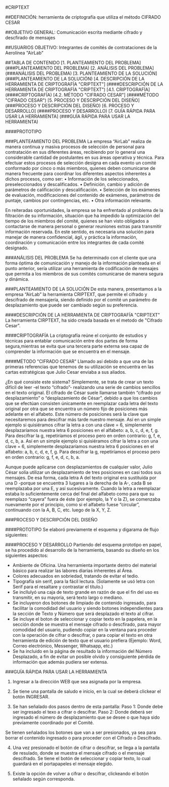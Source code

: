 #CRIPTEXT

##DEFINICIÓN: herramienta de criptografía que utiliza el método CIFRADO CESAR

##OBJETIVO GENERAL: Comunicación escrita mediante cifrado y descfirado de mensajes

##USUARIOS OBJETIVO: Integrantes de comités de contrataciones de la Aerolínea "AirLab"

##TABLA DE CONTENIDO
[1. PLANTEAMIENTO DEL PROBLEMA] (###PLANTEAMIENTO DEL PROBLEMA)
[2. ANÁLISIS DEL PROBLEMA] (###ANÁLISIS DEL PROBLEMA)
[3. PLANTEAMIENTO DE LA SOLUCIÓN] (###PLANTEAMIENTO DE LA SOLUCIÓN)
[4. DESCRIPCIÓN DE LA HERRAMIENTA DE CRIPTOGRAFÍA "CRIPTEXT"] (####DESCRIPCIÓN DE LA HERRAMIENTA DE CRIPTOGRAFÍA "CRIPTEXT")
[4.1. CRIPTOGRAFÍA] (####CRIPTOGRAFÍA)
[4.2. MÉTODO "CIFRADO CESAR"] (####MÉTODO "CIFRADO CESAR")
[5. PROCESO Y DESCRIPCIÓN DEL DISEÑO] (###PROCESO Y DESCRIPCIÓN DEL DISEÑO)
[6. PROCESO Y DESARROLLO] (####PROCESO Y DESARROLLO)
[7. GUÍA RÁPIDA PARA USAR LA HERRAMIENTA] (###GUÍA RÁPIDA PARA USAR LA HERRAMIENTA)

####PROTOTIPO


###PLANTEAMIENTO DEL PROBLEMA
La empresa “AirLab” realiza de manera continua y masiva procesos de selección de personal para contratación en sus diferentes áreas, recibiendo por lo general una considerable cantidad de postulantes en sus áreas operativa y técnica.
Para efectuar estos procesos de selección designa en cada evento un comité conformado por cinco o más miembros, quienes deben comunicarse de manera frecuente para coordinar los diferentes aspectos inherentes a dichos procesos, como ser:
    • Información de los seleccionados, preseleccionados y descalificados.
    • Definición, cambio y adición de parámetros de calificación y descalificación.
    • Selección de los exámenes de evaluación, modificaciones del contenido de exámenes, parámetros de puntaje, cambios por contingencias, etc.
    • Otra información relevante.

En reiteradas oportunidades, la empresa se ha enfrentado al problema de la filtración de su información, situación que ha impedido la optimización del tiempo de los miembros del comité, quienes se han visto obligados a contactarse de manera personal o generar reuniones extras para transmitir información reservada. En este sentido, es necesaria una solución para manejar de manera confidencial, ágil, y práctica la información, coordinación y comunicación entre los integrantes de cada comité designado.

###ANÁLISIS DEL PROBLEMA
Se ha determinado con el cliente que una forma óptima de comunicación y manejo de la información planteada en el punto anterior, sería utilizar una herramienta de codificación de mensajes que permita a los miembros de sus comités comunicarse de manera segura y dinámica.

###PLANTEAMIENTO DE LA SOLUCIÓN
De esta manera, presentamos a la empresa “AirLab” la herramienta CRIPTEXT, que permite el cifrado y descifrado de mensajería, siendo definido por el comité un parámetro de desplazamiento que puede ser cambiado según su preferencia.

####DESCRIPCIÓN DE LA HERRAMIENTA DE CRIPTOGRAFÍA "CRIPTEXT"
La herramienta CIRPTEXT, ha sido creada basada en el metodo de "Cifrado Cesar".

####CRIPTOGRAFÍA
La criptografía reúne el conjunto de estudios y técnicas para entablar comunicación entre dos partes de forma segura,mientras se evita que una tercera parte externa sea capaz de comprender la información que se encuentra en el mensaje.

####MÉTODO "CIFRADO CESAR"
Llamado así debido a que una de las primeras referencias que tenemos de su utilización se encuentra en las cartas estratégicas que Julio Cesar enviaba a sus aliados. 

¿En qué consiste este sistema? Simplemente, se trata de crear un texto difícil de leer -el texto “cifrado”- realizando una serie de cambios sencillos en el texto original. El cifrado de César suele llamarse también “cifrado por desplazamiento” o “desplazamiento de César”, debido a que los cambios que se efectúan consisten únicamente en reemplazar cada letra del texto original por otra que se encuentra un número fijo de posiciones más adelante en el alfabeto. Este número de posiciones será la clave que necesitaremos para descifrar más tarde nuestro mensaje. Así en un simple ejemplo si quisiéramos cifrar la letra a con una clave = 6, simplemente desplazaríamos nuestra letra 6 posiciones en el alfabeto: a, b, c, d, e, f, g. Para descifrar la g, repetiríamos el proceso pero en orden contrario: g, f, e, d, c, b, a. Así en un simple ejemplo si quisiéramos cifrar la letra a con una clave = 6, simplemente desplazaríamos nuestra letra 6 posiciones en el alfabeto: a, b, c, d, e, f, g. Para descifrar la g, repetiríamos el proceso pero en orden contrario: g, f, e, d, c, b, a.

Aunque puede aplicarse con desplazamientos de cualquier valor, Julio César solía utilizar un desplazamiento de tres posiciones en casi todos sus mensajes. De esa forma, cada letra A del texto original era sustituida por una D -porque se encuentra 3 lugares a la derecha de la A-, cada B se reemplazaba por una E, y así sucesivamente. Cuando la letra a reemplazar estaba lo suficientemente cerca del final del alfabeto como para que su reemplazo “cayera” fuera de éste (por ejemplo, la Y o la Z), se comenzaba nuevamente por el principio, como si el alfabeto fuese “circular”, continuando con la A, B, C, etc. luego de la X, Y, Z. 

###PROCESO Y DESCRIPCIÓN DEL DISEÑO

####PROTOTIPO
Se elaboró previamente el esquema y digarama de flujo siguientes:




####PROCESO Y DESARROLLO
Partiendo del esquema prototipo en papel, se ha procedido al desarrollo de la herramienta, basando su diseño en los siguientes aspectos:
- Ambiente de Oficina. Una herramienta importante dentro del material básico para realizar las labores diarias inherentes al Área.
- Colores adecuados en sobriedad, tratando de evitar el tedio.
- Tipografía sin serif, para la fácil lectura. (Solamente se  usó letra con Serif para el resaltare y contrastar el título.)
- Se incllulyó una caja de texto grande en razón de que el fin del uso es transmitir, en su mayoría, será texto largo o mediano. 
- Se incluyeron dos botones de limpiado de contenido ingresado, para facilitar la comodidad del usuario y siendo botones independientes para la sección de Texto y Número que será desplazado el texto al cifrar.
- Se incluye el boton de seleccionar y copiar texto en la papelera, en la sección donde se muestra el mensaje cifrado o descfirado, para mayor comodidad del usuario, pudiendo copiar en la ventana para proceder con la operación de cifrar o descifrar, o para copiar el texto en otra herramienta de edición de texto que el usuario prefiera (Ejemplo: Word, Correo electrónico, Messenger, Whatsapp, etc.)
- Se ha incluido en la página de resultado la información del Número Desplazado, a fin de evitar un posible olvido y consiguiente pérdida de información que además pudiera ser extensa.

###GUÍA RÁPIDA PARA USAR LA HERRAMIENTA

1. Ingresar a la dirección WEB que sea asignada por la empresa.

2. Se  tiene una pantalla de saludo e inicio, en la cual se deberá clickear el botón INGRESAR.

3. Se han señalado dos pasos dentro de esta pantalla: 
Paso 1: Donde debe ser ingresado el texo a cifrar o descifrar.
Paso 2: Donde deberá ser ingresado el número de desplazamiento que se desee o que haya sido previamente coordinado por el Comité.

Se tienen señalados los botones que van a ser presionados, ya sea para borrar el contenido ingresado o para proceder con el Cifrado o Descifrado.

4. Una vez presionado el botón de cifrar o descifrar, se llega a la pantalla de resulado, donde se muestra el mensaje cifrado o el  mensaje descifrado. Se tiene el botón de seleccionar y copiar texto, lo cual guardará en el portapapeles el mensaje elegido.

5. Existe la opción de volver a cifrar o descifrar, clickeando el botón señalado según corresponda.









